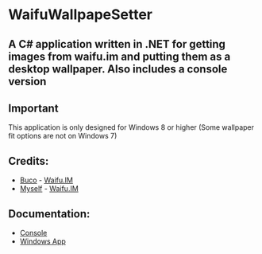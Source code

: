 # WaifuWallpapeSetter
## A C# application written in .NET for getting images from waifu.im and putting them as a desktop wallpaper. Also includes a console version

## Important
This application is only designed for Windows 8 or higher (Some wallpaper fit options are not on Windows 7)

## Credits:
- [Buco](https://github.com/Buco7854) - [Waifu.IM](https://www.waifu.im)
- [Myself](https://github.com/Buco7854) - [Waifu.IM](https://www.waifu.im)

## Documentation:
- [Console](Documentation/Console.md)
- [Windows App](Documentation/GUI.md)